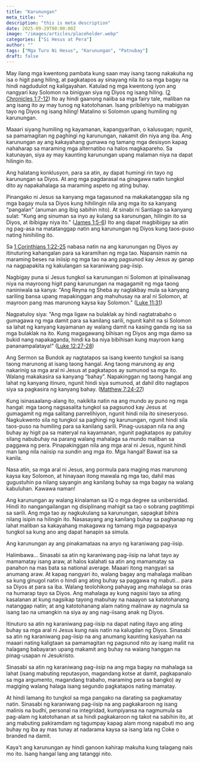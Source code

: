 ```yaml
---
title: "Karunungan"
meta_title: ""
description: "this is meta description"
date: 2025-09-29T00:00:00Z
image: "/images/articles/placeholder.webp"
categories: ["Si Hesus at Pera"]
author: ""
tags: ["Mga Turo Ni Hesus", "Karunungan", "Patnubay"]
draft: false
---
```


May ilang mga kwentong pambata kung saan may isang taong nakakuha ng isa o higit pang hiling, at pagkatapos ay sinayang nila ito sa mga bagay na hindi nagdudulot ng kaligayahan. Katulad ng mga kwentong iyon ang nangyari kay Solomon na binigyan siya ng Diyos ng isang hiling. ([2 Chronicles 1:7-12](http://www.biblegateway.com/passage/index.php?search=2+Chronicles+1%3A7-12;&version=50;&interface=print "Read 2 Chronicles 1:7-12")) Ito ay hindi gaanong naiiba sa mga fairy tale, maliban na ang isang ito ay may tunog ng katotohanan. Isang pribilehiyo na mabigyan tayo ng Diyos ng isang hiling! Matalino si Solomon upang humiling ng karunungan.  
  
Maaari siyang humiling ng kayamanan, kapangyarihan, o kalusugan; ngunit, sa pamamagitan ng paghingi ng karunungan, nakamit din niya ang iba. Ang karunungan ay ang kakayahang gumawa ng tamang mga desisyon kapag nahaharap sa maraming mga alternatibo na halos magkapareho. Sa katunayan, siya ay may kaunting karunungan upang malaman niya na dapat hilingin ito.  
  
Ang halatang konklusyon, para sa atin, ay dapat humingi rin tayo ng karunungan sa Diyos. At ang mga pagdarasal na ginagawa natin tungkol dito ay napakahalaga sa maraming aspeto ng ating buhay.  
  
Pinangako ni Jesus sa kanyang mga tagasunod na makakatanggap sila ng mga bagay mula sa Diyos kung hihilingin nila ang mga ito sa kanyang "pangalan" (anuman ang ibig sabihin nito). At sinabi ni Santiago sa kanyang sulat: "Kung ang sinuman sa inyo ay kulang sa karunungan, hilingin ito sa Diyos, at ibibigay niya ito." ([James 1:5-6](http://www.biblegateway.com/passage/index.php?search=James+1%3A5-6;&version=50;&interface=print "Read James 1:5-6")) Ito ang dapat magbibigay sa atin ng pag-asa na matatanggap natin ang karunungan ng Diyos kung taos-puso nating hinihiling ito.  
  
Sa [1 Corinthians 1:22-25](http://www.biblegateway.com/passage/index.php?search=1+Corinthians+1%3A22-25;&version=50;&interface=print "Read 1 Corinthians 1:22-25") nabasa natin na ang karunungan ng Diyos ay itinuturing kahangalan para sa karamihan ng mga tao. Napansin namin na maraming beses na iniisip ng mga tao na ang pagsunod kay Jesus ay ganap na nagpapakita ng kakulangan sa karaniwang pag-iisip.  
  
Nagbigay puna si Jesus tungkol sa karunungan ni Solomon at ipinaliwanag niya na mayroong higit pang karunungan na magagamit ng mga taong naniniwala sa kanya: "Ang Reyna ng Sheba ay naglakbay mula sa kanyang sariling bansa upang mapakinggan ang mahuhusay na aral ni Solomon, at mayroon pang mas marunong kaysa kay Solomon." ([Luke 11:31](http://www.biblegateway.com/passage/index.php?search=Luke+11%3A31;&version=50;&interface=print "Read Luke 11:31"))  
  
Nagpatuloy siya: "Ang mga ligaw na bulaklak ay hindi nagtatrabaho o gumagawa ng mga damit para sa kanilang sarili, ngunit kahit na si Solomon sa lahat ng kanyang kayamanan ay walang damit na kasing ganda ng isa sa mga bulaklak na ito. Kung magagawang bihisan ng Diyos ang mga damo sa bukid nang napakaganda, hindi ka ba niya bibihisan kung mayroon kang pananampalataya!" ([Luke 12:27-28](http://www.biblegateway.com/passage/index.php?search=Luke+12%3A27-28;&version=50;&interface=print "Read Luke 12:27-28"))  
  
Ang Sermon sa Bundok ay nagtatapos sa isang kwento tungkol sa isang taong marunong at isang taong hangal. Ang taong marunong ay ang nakarinig sa mga aral ni Jesus at pagkatapos ay sumunod sa mga ito. Walang makakasira sa kanyang “bahay”. Napakinggan ng taong hangal ang lahat ng kanyang itinuro, ngunit hindi siya sumunod, at dahil dito nagtapos siya sa pagkasira ng kanyang bahay. ([Matthew 7:24-27](http://www.biblegateway.com/passage/index.php?search=Matthew+7%3A24-27;&version=50;&interface=print "Read Matthew 7:24-27"))  
  
Kung isinasaalang-alang ito, nakikita natin na ang mundo ay puno ng mga hangal: mga taong nagsasalita tungkol sa pagsunod kay Jesus at gumagamit ng mga salitang panrelihiyon, ngunit hindi nila ito sineseryoso. Nagkukwento sila ng tungkol sa paghingi ng karunungan, ngunit hindi sila taos-puso na humiling para sa kanilang sarili. Pinag-uusapan nila na ang buhay ay higit pa sa materyal na kayamanan, ngunit pagkatapos ay patuloy silang nabubuhay na parang walang mahalaga sa mundo maliban sa paggawa ng pera. Pinapakinggan nila ang mga aral ni Jesus, ngunit hindi man lang nila naiisip na sundin ang mga ito. Mga hangal! Bawat isa sa kanila.  
  
Nasa atin, sa mga aral ni Jesus, ang pormula para maging mas marunong kaysa kay Solomon, at hinayaan itong mawala ng mga tao, dahil mas gugustuhin pa nilang sayangin ang kanilang buhay sa mga bagay na walang kabuluhan. Kawawa naman!  
  
Ang karunungan ay walang kinalaman sa IQ o mga degree sa unibersidad. Hindi ito nangangailangan ng disiplinang mahigit sa tao o sobrang pagtitimpi sa sarili. Ang mga tao ay nagkukulang sa karunungan, sapagkat bihira nilang isipin na hilingin ito. Nasasayang ang kanilang buhay sa paghanap ng lahat maliban sa kakayahang makagawa ng tamang mga pagpapasya tungkol sa kung ano ang dapat hanapin sa simula.  
  
Ang karunungan ay ang pinakamataas na anyo ng karaniwang pag-iisip.  
  
Halimbawa... Sinasabi sa atin ng karaniwang pag-iisip na lahat tayo ay mamamatay isang araw, at halos kalahati sa atin ang mamamatay sa panahon na mas bata sa national average. Maaari itong mangyari sa anumang araw. At kapag nangyari ito, walang bagay ang mahalaga maliban sa kung ginugol natin o hindi ang ating buhay sa paggawa ng mabuti... para sa Diyos at para sa iba. Walang teolohikong pahayag ang mahalaga sa oras na humarap tayo sa Diyos. Ang mahalaga ay kung nagsisi tayo sa ating kasalanan at kung nagsikap tayong mabuhay na naaayon sa katotohanang natanggap natin; at ang katotohanang alam nating malinaw ay nagmula sa isang tao na umangkin na siya ay ang nag-iisang anak ng Diyos.  
  
Itinuturo sa atin ng karaniwang pag-iisip na dapat nating itayo ang ating buhay sa mga aral ni Jesus kung nais natin na kalugdan ng Diyos. Sinasabi sa atin ng karaniwang pag-iisip na ang anumang kaunting kasiyahan na maaari nating kaligtaan sa pamamagitan ng pagsunod nito ay isang maliit na halagang babayaran upang makamit ang buhay na walang hanggan na pinag-usapan ni Jesukristo.  
  
Sinasabi sa atin ng karaniwang pag-iisip na ang mga bagay na mahalaga sa lahat (isang mabuting reputasyon, magandang kotse at damit, pagkapanalo sa mga argumento, magandang trabaho, maraming pera sa bangko) ay magiging walang halaga isang segundo pagkatapos nating mamatay.  
  
At hindi lamang ito tungkol sa mga pangako na darating sa pagkamatay natin. Sinasabi ng karaniwang pag-iisip na ang pagkakaroon ng isang malinis na budhi, personal na integridad, kumpiyansa na nagmumula sa pag-alam ng katotohanan at sa hindi pagkakaroon ng takot na sabihin ito, at ang mabuting pakiramdam ng tagumpay kapag alam mong napabuti mo ang buhay ng iba ay mas tunay at nadarama kaysa sa isang lata ng Coke o branded na damit.  
  
Kaya't ang karunungan ay hindi ganoon kahirap makuha kung talagang nais mo ito. Isang hangal lang ang tatanggi nito.
